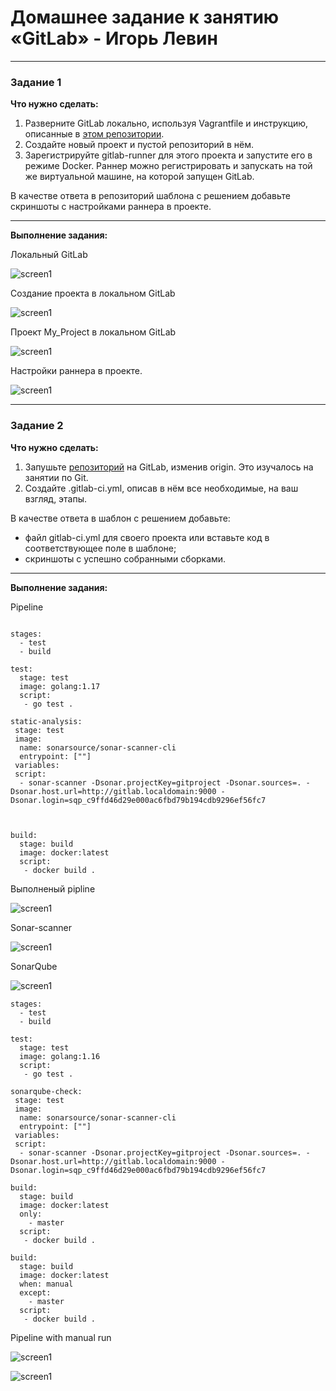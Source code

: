# Домашнее задание к занятию «GitLab» - Игорь Левин


---

### Задание 1

**Что нужно сделать:**

1. Разверните GitLab локально, используя Vagrantfile и инструкцию, описанные в [этом репозитории](https://github.com/netology-code/sdvps-materials/tree/main/gitlab).   
2. Создайте новый проект и пустой репозиторий в нём.
3. Зарегистрируйте gitlab-runner для этого проекта и запустите его в режиме Docker. Раннер можно регистрировать и запускать на той же виртуальной машине, на которой запущен GitLab.

В качестве ответа в репозиторий шаблона с решением добавьте скриншоты с настройками раннера в проекте.

---

**Выполнение задания:**


Локальный GitLab

![screen1](https://github.com/elekpow/GitLab_8-03/blob/main/GitLab_local.png)

Создание проекта в локальном GitLab

![screen1](https://github.com/elekpow/GitLab_8-03/blob/main/GitLab_newpoject.png)


Проект My_Project в локальном GitLab

![screen1](https://github.com/elekpow/GitLab_8-03/blob/main/GitLab_newpoject_1.png)

Настройки раннера в проекте.

![screen1](https://github.com/elekpow/GitLab_8-03/blob/main/Config_runner.png)



---

### Задание 2

**Что нужно сделать:**

1. Запушьте [репозиторий](https://github.com/netology-code/sdvps-materials/tree/main/gitlab) на GitLab, изменив origin. Это изучалось на занятии по Git.
2. Создайте .gitlab-ci.yml, описав в нём все необходимые, на ваш взгляд, этапы.

В качестве ответа в шаблон с решением добавьте: 
   
 * файл gitlab-ci.yml для своего проекта или вставьте код в соответствующее поле в шаблоне; 
 * скриншоты с успешно собранными сборками.
 
---

**Выполнение задания:**

Pipeline

```

stages:
  - test
  - build

test:
  stage: test
  image: golang:1.17
  script:
   - go test .

static-analysis:
 stage: test
 image:
  name: sonarsource/sonar-scanner-cli
  entrypoint: [""]
 variables:
 script:
  - sonar-scanner -Dsonar.projectKey=gitproject -Dsonar.sources=. -Dsonar.host.url=http://gitlab.localdomain:9000 -Dsonar.login=sqp_c9ffd46d29e000ac6fbd79b194cdb9296ef56fc7



build:
  stage: build
  image: docker:latest
  script:
   - docker build .

```

Выполненый pipline

![screen1](https://github.com/elekpow/GitLab_8-03/blob/main/Pipelines.png)

Sonar-scanner

![screen1](https://github.com/elekpow/GitLab_8-03/blob/main/pipline_sonarscaner.png)

SonarQube

![screen1](https://github.com/elekpow/GitLab_8-03/blob/main/Sonarqube.png)


```
stages:
  - test
  - build

test:
  stage: test
  image: golang:1.16
  script: 
   - go test .

sonarqube-check:
 stage: test
 image:
  name: sonarsource/sonar-scanner-cli
  entrypoint: [""]
 variables:
 script:
  - sonar-scanner -Dsonar.projectKey=gitproject -Dsonar.sources=. -Dsonar.host.url=http://gitlab.localdomain:9000 -Dsonar.login=sqp_c9ffd46d29e000ac6fbd79b194cdb9296ef56fc7

build:
  stage: build
  image: docker:latest
  only:
    - master
  script:
   - docker build .

build:
  stage: build
  image: docker:latest
  when: manual
  except:
    - master
  script:
   - docker build .

```


Pipeline with manual run

![screen1](https://github.com/elekpow/GitLab_8-03/blob/main/Pipeline_manual_run.png)


![screen1](https://github.com/elekpow/GitLab_8-03/blob/main/Pipeline_manual_jobs.png)

